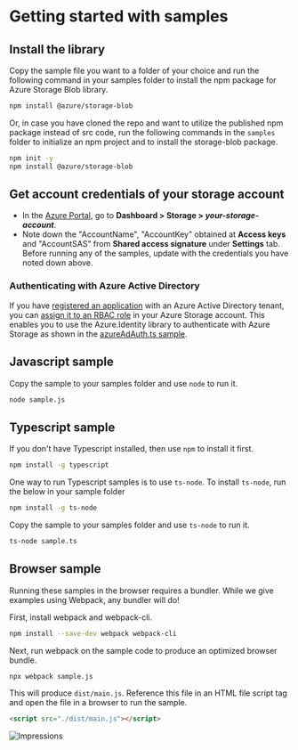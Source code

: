 # Getting started with samples

## Install the library

Copy the sample file you want to a folder of your choice and run the following command in your samples folder to install the npm package for Azure Storage Blob library.

```bash
npm install @azure/storage-blob
```

Or, in case you have cloned the repo and want to utilize the published npm package instead of src code, run the following commands in the `samples` folder to initialize an npm project and to install the storage-blob package.

```bash
npm init -y
npm install @azure/storage-blob
```

## Get account credentials of your storage account

- In the [Azure Portal](https://portal.azure.com), go to **Dashboard > Storage > _your-storage-account_**.
- Note down the "AccountName", "AccountKey" obtained at **Access keys** and "AccountSAS" from **Shared access signature** under **Settings** tab.
  Before running any of the samples, update with the credentials you have noted down above.

### Authenticating with Azure Active Directory

If you have [registered an application](https://docs.microsoft.com/azure/active-directory/develop/quickstart-register-app) with an Azure Active Directory tenant, you can [assign it to an RBAC role](https://docs.microsoft.com/azure/storage/common/storage-auth-aad) in your Azure Storage account. This enables you to use the Azure.Identity library to authenticate with Azure Storage as shown in the [azureAdAuth.ts sample](https://github.com/Azure/azure-sdk-for-js/blob/master/sdk/storage/storage-blob/samples/typescript/src/azureAdAuth.ts).

## Javascript sample

Copy the sample to your samples folder and use `node` to run it.

```bash
node sample.js
```

## Typescript sample

If you don't have Typescript installed, then use `npm` to install it first.

```bash
npm install -g typescript
```

One way to run Typescript samples is to use `ts-node`. To install `ts-node`, run the below in your sample folder

```bash
npm install -g ts-node
```

Copy the sample to your samples folder and use `ts-node` to run it.

```bash
ts-node sample.ts
```

## Browser sample

Running these samples in the browser requires a bundler. While we give examples using Webpack, any bundler will do!

First, install webpack and webpack-cli.

```bash
npm install --save-dev webpack webpack-cli
```

Next, run webpack on the sample code to produce an optimized browser bundle.

```bash
npx webpack sample.js
```

This will produce `dist/main.js`. Reference this file in an HTML file script tag and open the file in a browser to run the sample.

```html
<script src="./dist/main.js"></script>
```

![Impressions](https://azure-sdk-impressions.azurewebsites.net/api/impressions/azure-sdk-for-js%2Fsdk%2Fstorage%2Fstorage-blob%2Fsamples%2FREADME.png)

